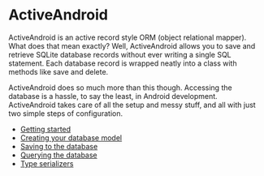 ActiveAndroid
=============
ActiveAndroid is an active record style ORM (object relational mapper). What does that mean exactly? Well, ActiveAndroid allows you to save and retrieve SQLite database records without ever writing a single SQL statement. Each database record is wrapped neatly into a class with methods like save and delete.

ActiveAndroid does so much more than this though. Accessing the database is a hassle, to say the least, in Android development. ActiveAndroid takes care of all the setup and messy stuff, and all with just two simple steps of configuration.

* [Getting started](wiki/Getting-started)
* [Creating your database model](wiki/Creating-your-database-model)
* [Saving to the database](wiki/Saving-to-the-database)
* [Querying the database](wiki/Querying-the-database)
* [Type serializers](wiki/Type-serializers)